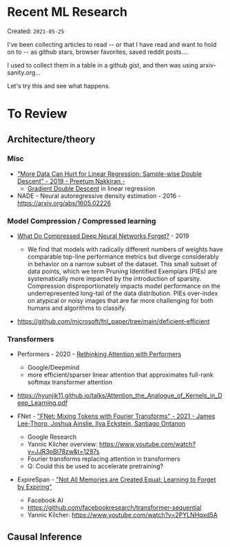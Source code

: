 # Recent ML Research

Created: `2021-05-25`

I've been collecting articles to read -- or that I have read and want to hold on to -- as github stars, browser favorites, saved reddit posts.... 

I used to collect them in a table in a github gist, and then was using arxiv-sanity.org...

Let's try this and see what happens.


# To Review

## Architecture/theory

### Misc

* ["More Data Can Hurt for Linear Regression: Sample-wise Double Descent" - 2019 - Preetum Nakkiran -](https://arxiv.org/abs/1912.07242)
  * [Gradient Double Descent](../topics/gradient-double-descent.md) in linear regression
* NADE - Neural autoregressive density estimation - 2016 - https://arxiv.org/abs/1605.02226

### Model Compression / Compressed learning

* [What Do Compressed Deep Neural Networks Forget?](https://arxiv.org/pdf/1911.05248v2.pdf) - 2019
  * We find that models with radically different numbers of weights have comparable top-line performance metrics but diverge considerably in behavior on a narrow subset of the dataset. This small subset of data points, which we term Pruning Identified Exemplars (PIEs) are systematically more impacted by the introduction of sparsity. Compression disproportionately impacts model performance on the underrepresented long-tail of the data distribution. PIEs over-index on atypical or noisy images that are far more challenging for both humans and algorithms to classify. 

* https://github.com/microsoft/fnl_paper/tree/main/deficient-efficient

### Transformers

* Performers - 2020 - [Rethinking Attention with Performers](https://arxiv.org/abs/2009.14794)
  * Google/Deepmind
  * more efficient/sparser linear attention that approximates full-rank softmax transformer attention

* https://hyunjik11.github.io/talks/Attention_the_Analogue_of_Kernels_in_Deep_Learning.pdf

* FNet - ["FNet: Mixing Tokens with Fourier Transforms" - 2021 - James Lee-Thorp, Joshua Ainslie, Ilya Eckstein, Santiago Ontanon](https://arxiv.org/abs/2105.03824  )
  * Google Research
  * Yannic Kilcher overview: https://www.youtube.com/watch?v=JJR3pBl78zw&t=1297s 
  * Fourier transforms replacing attention in transformers
  * Q: Could this be used to accelerate pretraining?  

* ExpireSpan - ["Not All Memories are Created Equal: Learning to Forget by Expiring"](https://arxiv.org/abs/2105.06548)
  * Facebook AI
  * https://github.com/facebookresearch/transformer-sequential
  * Yannic Kilcher: https://www.youtube.com/watch?v=2PYLNHqxd5A 

## Causal Inference


<!-- TAGS
-->
